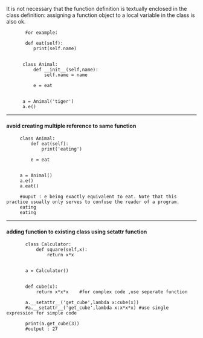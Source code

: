  It is not necessary that the function definition is textually enclosed in the class definition: 
 assigning a function object to a local variable in the class is also ok.
 
           For example:

           def eat(self):
              print(self.name)


          class Animal:
              def __init__(self,name):
                  self.name = name

              e = eat


          a = Animal('tiger')
          a.e()



---


#### avoid creating multiple reference to same function

         class Animal:
             def eat(self):
                 print('eating')

             e = eat


         a = Animal()
         a.e()
         a.eat()

         #ouput : e being exactly equivalent to eat. Note that this practice usually only serves to confuse the reader of a program.
         eating
         eating


---

#### adding function to existing class using __setattr__ function


           class Calculator:
               def square(self,x):
                   return x*x


           a = Calculator()


           def cube(x):
               return x*x*x    #for complex code ,use seperate function

           a.__setattr__('get_cube',lambda x:cube(x))
           #a.__setattr__('get_cube',lambda x:x*x*x) #use single expression for simple code

           print(a.get_cube(3))
           #output : 27
